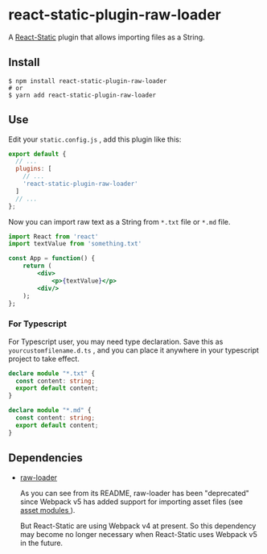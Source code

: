 # react-static-plugin-raw-loader

A [React-Static](https://react-static.js.org) plugin that allows importing files as a String.

## Install

```shell
$ npm install react-static-plugin-raw-loader
# or
$ yarn add react-static-plugin-raw-loader
```

## Use

Edit your `static.config.js` , add this plugin like this:

```js
export default {
  // ...
  plugins: [
    // ...
    'react-static-plugin-raw-loader'
  ]
  // ...
};
```

Now you can import raw text as  a String from `*.txt` file or `*.md` file.

```jsx
import React from 'react'
import textValue from 'something.txt'

const App = function() {
    return (
        <div>
            <p>{textValue}</p>
        <div/>
    );
};
```

### For Typescript

For Typescript user, you may need type declaration. Save this as `yourcustomfilename.d.ts` , and you can place it anywhere in your typescript project to take effect.

```ts
declare module "*.txt" {
  const content: string;
  export default content;
}

declare module "*.md" {
  const content: string;
  export default content;
}

```



## Dependencies

- [raw-loader](https://github.com/webpack-contrib/raw-loader)

  As you can see from its README, raw-loader has been "deprecated" since Webpack v5 has added support for importing
  asset files (see [asset modules ](https://webpack.js.org/guides/asset-modules/)  ).

  But React-Static are using Webpack v4 at present. So this dependency may become no longer necessary when React-Static
  uses Webpack v5 in the future.

